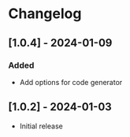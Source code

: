 # Changelog

## [1.0.4] - 2024-01-09

### Added

- Add options for code generator

## [1.0.2] - 2024-01-03

- Initial release
